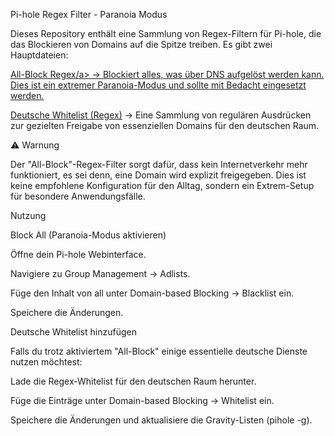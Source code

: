 Pi-hole Regex Filter - Paranoia Modus

Dieses Repository enthält eine Sammlung von Regex-Filtern für Pi-hole, die das Blockieren von Domains auf die Spitze treiben. Es gibt zwei Hauptdateien:

<a href="https://github.com/rexnox/Raspberrypi/blob/master/Pi-Hole/Regex/all">All-Block Regex/a> → Blockiert alles, was über DNS aufgelöst werden kann. Dies ist ein extremer Paranoia-Modus und sollte mit Bedacht eingesetzt werden.

<a href="https://github.com/rexnox/Raspberrypi/blob/master/Pi-Hole/Regex/Whitelist/ger_rgx_whlist">Deutsche Whitelist (Regex)</a> → Eine Sammlung von regulären Ausdrücken zur gezielten Freigabe von essenziellen Domains für den deutschen Raum.

⚠️ Warnung

Der "All-Block"-Regex-Filter sorgt dafür, dass kein Internetverkehr mehr funktioniert, es sei denn, eine Domain wird explizit freigegeben. Dies ist keine empfohlene Konfiguration für den Alltag, sondern ein Extrem-Setup für besondere Anwendungsfälle.

Nutzung

Block All (Paranoia-Modus aktivieren)

Öffne dein Pi-hole Webinterface.

Navigiere zu Group Management → Adlists.

Füge den Inhalt von all unter Domain-based Blocking → Blacklist ein.

Speichere die Änderungen.

Deutsche Whitelist hinzufügen

Falls du trotz aktiviertem "All-Block" einige essentielle deutsche Dienste nutzen möchtest:

Lade die Regex-Whitelist für den deutschen Raum herunter.

Füge die Einträge unter Domain-based Blocking → Whitelist ein.

Speichere die Änderungen und aktualisiere die Gravity-Listen (pihole -g).
